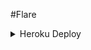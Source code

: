 #Flare 

<details>
	<summary>Heroku Deploy</summary>
	<br>
	<b>
The Easiest Way to Deploy This Bot is Via Heroku.
		In Order To deploy, You Just Have Fill The Necessary Environment Variables and Done!</b>
	
  <h1>
    <p align="center">
        <a href="https://heroku.com/deploy?template=https://github.com/Asta-silva/SiestaRobot.git">
            <img src="https://www.herokucdn.com/deploy/button.svg" alt="Deploy">
        </a>
    </p>
</h1>




[![Deploy](https://www.herokucdn.com/deploy/button.svg)](https://heroku.com/deploy?template=https://github.com/Asta-silva/SiestaRobot.git)

</details>  
